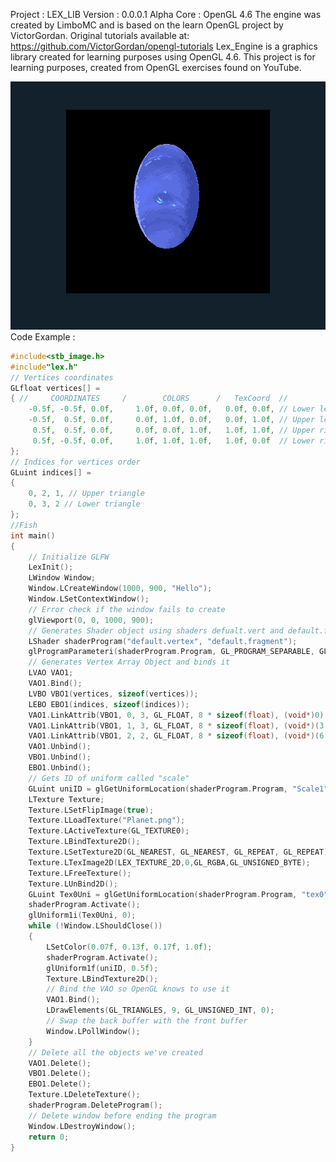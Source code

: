 Project : LEX_LIB
Version : 0.0.0.1 Alpha
Core : OpenGL 4.6
The engine was created by LimboMC and is based on the learn OpenGL project by VictorGordan.
Original tutorials available at:
https://github.com/VictorGordan/opengl-tutorials 
Lex_Engine is a graphics library created for learning purposes using OpenGL 4.6. 
This project is for learning purposes, created from OpenGL exercises found on YouTube.

![LexEngine Preview](LexEngine/ASSET/Planet_Test_LexLibMini.png)
Code Example : 
```cpp
#include<stb_image.h>
#include"lex.h"
// Vertices coordinates
GLfloat vertices[] =
{ //     COORDINATES     /        COLORS      /   TexCoord  //
	-0.5f, -0.5f, 0.0f,     1.0f, 0.0f, 0.0f,	0.0f, 0.0f, // Lower left corner
	-0.5f,  0.5f, 0.0f,     0.0f, 1.0f, 0.0f,	0.0f, 1.0f, // Upper left corner
	 0.5f,  0.5f, 0.0f,     0.0f, 0.0f, 1.0f,	1.0f, 1.0f, // Upper right corner
	 0.5f, -0.5f, 0.0f,     1.0f, 1.0f, 1.0f,	1.0f, 0.0f  // Lower right corner
};
// Indices for vertices order
GLuint indices[] =
{
	0, 2, 1, // Upper triangle
	0, 3, 2 // Lower triangle
};
//Fish
int main()
{
	// Initialize GLFW
	LexInit();
	LWindow Window;
	Window.LCreateWindow(1000, 900, "Hello");
	Window.LSetContextWindow();
	// Error check if the window fails to create
	glViewport(0, 0, 1000, 900);
	// Generates Shader object using shaders defualt.vert and default.frag
	LShader shaderProgram("default.vertex", "default.fragment");
	glProgramParameteri(shaderProgram.Program, GL_PROGRAM_SEPARABLE, GL_TRUE);
	// Generates Vertex Array Object and binds it
	LVAO VAO1;
	VAO1.Bind();
	LVBO VBO1(vertices, sizeof(vertices));
	LEBO EBO1(indices, sizeof(indices));
	VAO1.LinkAttrib(VBO1, 0, 3, GL_FLOAT, 8 * sizeof(float), (void*)0);
	VAO1.LinkAttrib(VBO1, 1, 3, GL_FLOAT, 8 * sizeof(float), (void*)(3 * sizeof(float)));
	VAO1.LinkAttrib(VBO1, 2, 2, GL_FLOAT, 8 * sizeof(float), (void*)(6 * sizeof(float)));
	VAO1.Unbind();
	VBO1.Unbind();
	EBO1.Unbind();
	// Gets ID of uniform called "scale"
	GLuint uniID = glGetUniformLocation(shaderProgram.Program, "Scale1");
	LTexture Texture;
	Texture.LSetFlipImage(true);
	Texture.LLoadTexture("Planet.png");
	Texture.LActiveTexture(GL_TEXTURE0);
	Texture.LBindTexture2D();
	Texture.LSetTexture2D(GL_NEAREST, GL_NEAREST, GL_REPEAT, GL_REPEAT);
	Texture.LTexImage2D(LEX_TEXTURE_2D,0,GL_RGBA,GL_UNSIGNED_BYTE);
	Texture.LFreeTexture();
	Texture.LUnBind2D();
	GLuint Tex0Uni = glGetUniformLocation(shaderProgram.Program, "tex0");
	shaderProgram.Activate();
	glUniform1i(Tex0Uni, 0);
	while (!Window.LShouldClose())
	{
		LSetColor(0.07f, 0.13f, 0.17f, 1.0f);
		shaderProgram.Activate();
		glUniform1f(uniID, 0.5f);
		Texture.LBindTexture2D();
		// Bind the VAO so OpenGL knows to use it
		VAO1.Bind();
		LDrawElements(GL_TRIANGLES, 9, GL_UNSIGNED_INT, 0);
		// Swap the back buffer with the front buffer
		Window.LPollWindow();
	}
	// Delete all the objects we've created
	VAO1.Delete();
	VBO1.Delete();
	EBO1.Delete();
	Texture.LDeleteTexture();
	shaderProgram.DeleteProgram();
	// Delete window before ending the program
	Window.LDestroyWindow();
	return 0;
}
```
